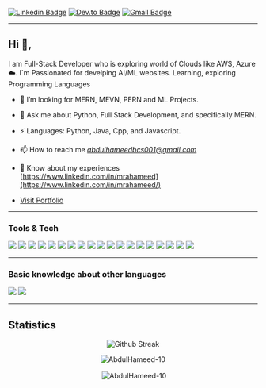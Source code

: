 
[![Linkedin Badge](https://img.shields.io/badge/-mrahameed-blue?style=flat-square&logo=Linkedin&logoColor=white&link=https://www.linkedin.com/in/mrahameed)](https://www.linkedin.com/in/mrahameed)
[![Dev.to Badge](https://img.shields.io/badge/-@Hameed-03a57a?style=flat-square&labelColor=000000&logo=dev.to&link=https://dev.com/@mrahameed)](https://dev.to/mrahameed)
[![Gmail Badge](https://img.shields.io/badge/-abdulhameedbcs001@gmail.com-c14438?style=flat-square&logo=Gmail&logoColor=white&link=mailto:abdulhameedbcs001@gmail.com)](mailto:abdulhameedbcs001@gmail.com)

---
## Hi 👋, 
I am Full-Stack Developer who is exploring world of Clouds like AWS, Azure :cloud:. I`m Passionated for develping AI/ML websites. Learning, exploring Programming Languages
 
 
 - 👯 I’m looking for MERN, MEVN, PERN and ML Projects.
 
 - 💬 Ask me about Python, Full Stack Development, and specifically MERN.
 
 - ⚡ Languages:  Python, Java, Cpp, and Javascript.
 
 - 📫 How to reach me *abdulhameedbcs001@gmail.com*

 - 📄 Know about my experiences [https://www.linkedin.com/in/mrahameed](https://www.linkedin.com/in/mrahameed/)

 - <a href="https://bento.me/abdulhameed">Visit Portfolio</a>


 ---

 ### Tools & Tech 

<img src = "https://img.shields.io/badge/-HTML5-E34F26?style=flat&logo=html5&logoColor=white"> <img src = "https://img.shields.io/badge/-CSS3-1572B6?style=flat&logo=css3&logoColor=white">
<img src="https://img.shields.io/badge/-JavaScript-eed718?style=flat&logo=javascript&logoColor=ffffff">
<img src="https://img.shields.io/badge/-Sass-cc6699?style=flat&logo=sass&logoColor=ffffff">
<img src="https://img.shields.io/badge/-React-000000?style=flat&logo=react&logoColor=00c8ff">
<img src="https://img.shields.io/badge/-MongoDB-4DB33D?style=flat&logo=mongodb&logoColor=FFFFFF">
<img src="https://img.shields.io/badge/-mySQL-e535ab?style=flat&logo=mySQL&logoColor=FFFFFF">
<img src="https://img.shields.io/badge/-Express.js-787878?style=flat&logo=express.js&logoColor=FFFFFF">
<img src="https://img.shields.io/badge/-Node.js-3C873A?style=flat&logo=Node.js&logoColor=white">
<img src="https://img.shields.io/badge/-Firebase-FFA611?style=flat&logo=firebase&logoColor=FFFFFF">
<img src="http://img.shields.io/badge/-Google%20Cloud%20Platform-4285F4?style=flat&logo=google%20cloud&logoColor=white">
<img src="http://img.shields.io/badge/-Git-F1502F?style=flat&logo=git&logoColor=FFFFFF">
<img src="http://img.shields.io/badge/-Github-000000?style=flat&logo=github&logoColor=FFFFFF">
<img src="https://img.shields.io/badge/-python-FFA611?style=flat&logo=python&logoColor=FFFFFF">
<img src="http://img.shields.io/badge/-VS%20Code-007ACC?style=flat&logo=visual%20studio%20code&logoColor=white">
<img src="http://img.shields.io/badge/-Heroku-430098?style=flat&logo=heroku&logoColor=white">
<img src="http://img.shields.io/badge/-Selenium-4DB33D?style=flat&logo=selenium&logoColor=white">
<img src="http://img.shields.io/badge/-Docker-4285F4?style=flat&logo=docker&logoColor=white">
<img src="http://img.shields.io/badge/-Jenkins-000001?style=flat&logo=jenkins&logoColor=white">

---
### Basic knowledge about other languages
<img src="https://img.shields.io/badge/-C++-4285F4?style=flat&logo=Cpp&logoColor=white">  <img src="https://img.shields.io/badge/-Java-4DB33D?style=flat&logo=java&logoColor=white"> 

---


## Statistics

<p align="center"> <img align="center" src="https://github-readme-streak-stats.herokuapp.com?user=abdulhameed-10&theme=synthwave&hide_border=true&date_format=M%20j%5B%2C%20Y%5D" alt="Github Streak" /></p>
<p align="center"><img align="center" src="https://github-readme-stats.vercel.app/api/top-langs?username=AbdulHameed-10&show_icons=true&locale=en&layout=compact" alt="AbdulHameed-10" /></p>
<p align="center">&nbsp;<img align="center" src="https://github-readme-stats.vercel.app/api?username=AbdulHameed-10&show_icons=true&locale=en" alt="AbdulHameed-10" /></p>
<div>
</div>
